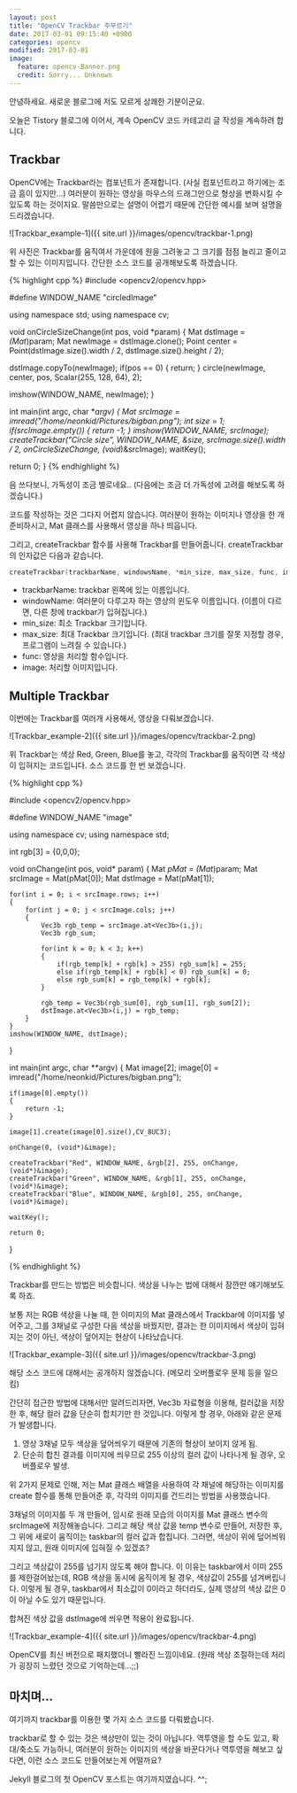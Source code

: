 ```yaml
---
layout: post
title: "OpenCV Trackbar 주무르기"
date: 2017-03-01 09:15:40 +0900
categories: opencv
modified: 2017-03-01
image:
  feature: opencv-Banner.png
  credit: Sorry... Unknown
---
```


안녕하세요. 새로운 블로그에 저도 모르게 상쾌한 기분이군요. 

오늘은 Tistory 블로그에 이어서, 계속 OpenCV 코드 카테고리 글 작성을 계속하려 합니다.



## Trackbar

OpenCV에는 Trackbar라는 컴포넌트가 존재합니다. (사실 컴포넌트라고 하기에는 조금 흠이 있지만...) 여러분이 원하는 영상을 마우스의 드래그만으로 형상을 변화시킬 수 있도록 하는 것이지요. 말씀만으로는 설명이 어렵기 때문에 간단한 예시를 보며 설명을 드리겠습니다.

![Trackbar_example-1]({{ site.url }}/images/opencv/trackbar-1.png)

위 사진은 Trackbar를 움직여서 가운데에 원을 그려놓고 그 크기를 점점 늘리고 줄이고 할 수 있는 이미지입니다. 간단한 소스 코드를 공개해보도록 하겠습니다.

{% highlight cpp %}
#include <opencv2/opencv.hpp>

#define WINDOW_NAME	"circledImage"

using namespace std;
using namespace cv;

void onCircleSizeChange(int pos, void *param)
{
  Mat dstImage = *(Mat*)param;
  Mat newImage = dstImage.clone();
  Point center = Point(dstImage.size().width / 2, dstImage.size().height / 2);

  dstImage.copyTo(newImage);
  if(pos == 0) { return; }
  circle(newImage, center, pos, Scalar(255, 128, 64), 2);

  imshow(WINDOW_NAME, newImage);
}

int main(int argc, char **argv)
{
  Mat srcImage = imread("/home/neonkid/Pictures/bigban.png");
  int size = 1;
  if(srcImage.empty()) { return -1; }
  imshow(WINDOW_NAME, srcImage);
  createTrackbar("Circle size", WINDOW_NAME, &size, srcImage.size().width / 2, onCircleSizeChange, (void*)&srcImage);
  waitKey();

  return 0;
}
{% endhighlight %}

음 쓰다보니, 가독성이 조금 별로네요.. (다음에는 조금 더 가독성에 고려를 해보도록 하겠습니다.)

코드를 작성하는 것은 그다지 어렵지 않습니다. 여러분이 원하는 이미지나 영상을 한 개 준비하시고, Mat 클래스를 사용해서 영상을 하나 띄웁니다.

그리고, createTrackbar 함수를 사용해 Trackbar를 만들어줍니다. createTrackbar의 인자값은 다음과 같습니다.

```c++
createTrackbar(trackbarName, windowsName, *min_size, max_size, func, image)
```

- trackbarName: trackbar 왼쪽에 있는 이름입니다.
- windowName: 여러분이 다루고자 하는 영상의 윈도우 이름입니다. (이름이 다르면, 다른 창에 trackbar가 입혀집니다.)
- min_size: 최소 Trackbar 크기입니다.
- max_size: 최대 Trackbar 크기입니다. (최대 trackbar 크기를 잘못 지정할 경우, 프로그램이 느려질 수 있습니다.)
- func: 영상을 처리할 함수입니다.
- image: 처리할 이미지입니다.



## Multiple Trackbar

이번에는 Trackbar를 여러개 사용해서, 영상을 다뤄보겠습니다.

![Trackbar_example-2]({{ site.url }}/images/opencv/trackbar-2.png)

위 Trackbar는 색상 Red, Green, Blue를 놓고, 각각의 Trackbar를 움직이면 각 색상이 입혀지는 코드입니다. 소스 코드를 한 번 보겠습니다.

{% highlight cpp %}

#include <opencv2/opencv.hpp>

#define	WINDOW_NAME	"image"

using namespace cv;
using namespace std;

int rgb[3] = {0,0,0};

void onChange(int pos, void* param)
{
    Mat *pMat = (Mat*)param;
    Mat srcImage = Mat(pMat[0]);
    Mat dstImage = Mat(pMat[1]);
    
    for(int i = 0; i < srcImage.rows; i++)
    {
        for(int j = 0; j < srcImage.cols; j++)
        {
            Vec3b rgb_temp = srcImage.at<Vec3b>(i,j);
            Vec3b rgb_sum;
    
            for(int k = 0; k < 3; k++)
            {
                if(rgb_temp[k] + rgb[k] > 255) rgb_sum[k] = 255;
                else if(rgb_temp[k] + rgb[k] < 0) rgb_sum[k] = 0;
                else rgb_sum[k] = rgb_temp[k] + rgb[k];
            }
    
            rgb_temp = Vec3b(rgb_sum[0], rgb_sum[1], rgb_sum[2]);
            dstImage.at<Vec3b>(i,j) = rgb_temp;
        }
    }
    imshow(WINDOW_NAME, dstImage);
}

int main(int argc, char **argv)
{
    Mat image[2];
    image[0] = imread("/home/neonkid/Pictures/bigban.png");
    
    if(image[0].empty())
    {
        return -1;
    }
    
    image[1].create(image[0].size(),CV_8UC3);
    
    onChange(0, (void*)&image);
    
    createTrackbar("Red", WINDOW_NAME, &rgb[2], 255, onChange, (void*)&image);
    createTrackbar("Green", WINDOW_NAME, &rgb[1], 255, onChange, (void*)&image);
    createTrackbar("Blue", WINDOW_NAME, &rgb[0], 255, onChange, (void*)&image);
    
    waitKey();
    
    return 0;
}

{% endhighlight %}

Trackbar를 만드는 방법은 비슷합니다. 색상을 나누는 법에 대해서 잠깐만 얘기해보도록 하죠.

보통 저는 RGB 색상을 나눌 때, 한 이미지의 Mat 클래스에서 Trackbar에 이미지를 넣어주고, 그를 3채널로 구성한 다음 색상을 바꿨지만, 결과는 한 이미지에서 색상이 입혀지는 것이 아닌, 색상이 덮어지는 현상이 나타났습니다.

![Trackbar_example-3]({{ site.url }}/images/opencv/trackbar-3.png)

해당 소스 코드에 대해서는 공개하지 않겠습니다. (메모리 오버플로우 문제 등을 일으킴) 

간단히 접근한 방법에 대해서만 알려드리자면, Vec3b 자료형을 이용해, 컬러값을 저장한 후, 해당 컬러 값을 단순히 합치기만 한 것입니다. 이렇게 할 경우, 아래와 같은 문제가 발생합니다.

1. 영상 3채널 모두 색상을 덮어씌우기 때문에 기존의 형상이 보이지 않게 됨.
2. 단순히 합친 결과를 이미지에 씌우므로 255 이상의 컬러 값이 나타나게 될 경우, 오버플로우 발생.

위 2가지 문제로 인해, 저는 Mat 클래스 배열을 사용하여 각 채널에 해당하는 이미지를 create 함수를 통해 만들어준 후, 각각의 이미지를 건드리는 방법을 사용했습니다.

3채널의 이미지를 두 개 만들어, 임시로 원래 모습의 이미지를 Mat 클래스 변수의 srcImage에 저장해놓습니다. 그리고 해당 색상 값을 temp 변수로 만들어, 저장한 후, 그 위에 새로이 움직이는 taskbar의 컬러 값과 합칩니다. 그러면, 색상이 위에 덮어씌워지지 않고, 원래 이미지에 입혀질 수 있겠죠?

그리고 색상값이 255를 넘기지 않도록 해야 합니다. 이 이유는 taskbar에서 이미 255를 제한걸어놨는데, RGB 색상을 동시에 움직이게 될 경우, 색상값이 255를 넘겨버립니다. 이렇게 될 경우, taskbar에서 최소값이 0이라고 하더라도, 실제 영상의 색상 값은 0이 아닐 수도 있기 때문입니다.

합쳐진 색상 값을 dstImage에 씌우면 적용이 완료됩니다.

![Trackbar_example-4]({{ site.url }}/images/opencv/trackbar-4.png)

OpenCV를 최신 버전으로 패치했더니 빨라진 느낌이네요. (원래 색상 조절하는데 처리가 굉장히 느렸던 것으로 기억하는데...;;)



## 마치며...

여기까지 trackbar를 이용한 몇 가지 소스 코드를 다뤄봤습니다.

trackbar로 할 수 있는 것은 색상만이 있는 것이 아닙니다. 역투영을 할 수도 있고, 확대/축소도 가능하니, 여러분이 원하는 이미지의 색상을 바꾼다거나 역투영을 해보고 싶다면, 이런 소스 코드도 만들어보는게 어떨까요?

Jekyll 블로그의 첫 OpenCV 포스트는 여기까지였습니다. ^^;
